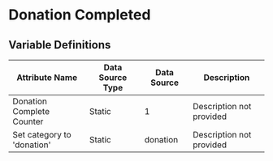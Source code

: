 # Donation Completed

### 

## Variable Definitions

| Attribute Name|Data Source Type|Data Source|Description|
| --- | --- | --- | --- |
|Donation Complete Counter|Static|1|Description not provided|
|Set category to 'donation'|Static|donation|Description not provided|



